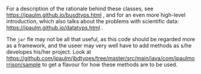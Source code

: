 For a description of the rationale behind these 
classes, see https://jpaulm.github.io/busdtyps.html ,
and for an even more high-level introduction, which also talks about the problems with scientific data: 
https://jpaulm.github.io/datatyps.html . 

The `jar` fle may not be all that useful, as this code should be regarded more as a framework, and the useer may very well have to add methods as s/he developes his/her project.  Look at https://github.com/jpaulm/jbdtypes/tree/master/src/main/java/com/jpaulmorrison/sample to get a flavour for how these methods are to be used.

